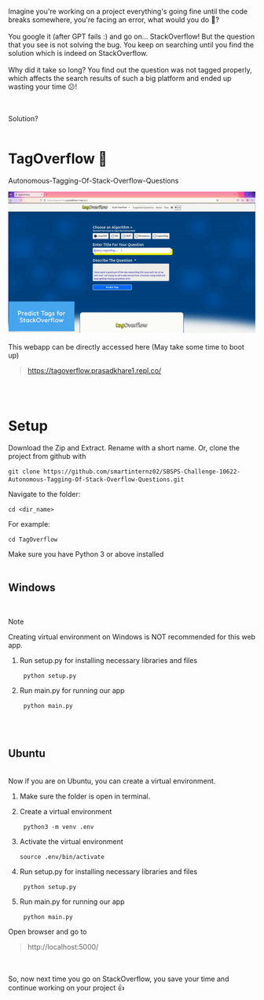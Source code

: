 Imagine you're working on a project everything's going fine until the code breaks somewhere, you're facing an error, what would you do 🤔?<br><br>
You google it (after GPT fails :) and go on... StackOverflow! But the question that you see is not solving the bug. You keep on searching until you find the solution which is indeed on StackOverflow.<br><br>
Why did it take so long? You find out the question was not tagged properly, which affects the search results of such a big platform and ended up wasting your time 😕!

<br><br>
Solution?
<br><br>
# TagOverflow 💯
Autonomous-Tagging-Of-Stack-Overflow-Questions
<br>

![](https://github.com/smartinternz02/SBSPS-Challenge-10622-Autonomous-Tagging-Of-Stack-Overflow-Questions/blob/main/static/ezgif-1-ec2230e892.gif)
<br>
<br>
This webapp can be directly accessed here (May take some time to boot up)

> https://tagoverflow.prasadkhare1.repl.co/

<br><br>

# Setup
Download the Zip and Extract. Rename with a short name.
Or, clone the project from github with
```
git clone https://github.com/smartinternz02/SBSPS-Challenge-10622-Autonomous-Tagging-Of-Stack-Overflow-Questions.git
```

Navigate to the folder:
```
cd <dir_name>
```

For example:
```
cd TagOverflow
```
Make sure you have Python 3 or above installed
<br><br>
<h2>Windows</h2>
<br>

> [!NOTE]
> Creating virtual environment on Windows is NOT recommended for this web app.

1. Run setup.py for installing necessary libraries and files
   ```
    python setup.py
   ```

2. Run main.py for running our app
   ```
    python main.py
   ```
<br><br>
<h2>Ubuntu</h2>
<br>
Now if you are on Ubuntu, you can create a virtual environment.

1. Make sure the folder is open in terminal.
2. Create a virtual environment
   ```
    python3 -m venv .env
   ```

3. Activate the virtual environment
   ```
   source .env/bin/activate
   ```

4. Run setup.py for installing necessary libraries and files
   ```
    python setup.py
   ```

5. Run main.py for running our app
   ```
    python main.py
   ```

Open browser and go to
> http://localhost:5000/


<br><br>
So, now next time you go on StackOverflow, you save your time and continue working on your project 👍 
